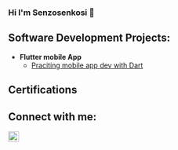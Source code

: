 ### Hi I'm Senzosenkosi 👋

<!--
**Shongwe/Shongwe** is a ✨ _special_ ✨ repository because its `README.md` (this file) appears on your GitHub profile.

Here are some ideas to get you started:

- 🔭 I’m currently working on ...
- 🌱 I’m currently learning ...
- 👯 I’m looking to collaborate on ...
- 🤔 I’m looking for help with ...
- 💬 Ask me about ...
- 📫 How to reach me: ...
- 😄 Pronouns: ...
- ⚡ Fun fact: ...
-->
<h2> Software Development Projects:</h2>

- <b>Flutter mobile App</b>
  - [Praciting mobile app dev with Dart](https://github.com/joshmadakor1/Algorithms-Practice)

<h2> Certifications</h2>

<h2> Connect with me:</h2>

[<img align="left" alt="Shongwe | LinkedIn" width="22px" src="https://cdn.jsdelivr.net/npm/simple-icons@v3/icons/linkedin.svg" />][linkedin]

[linkedin]: https://www.linkedin.com/in/senzosenkosi-s-shongwe
